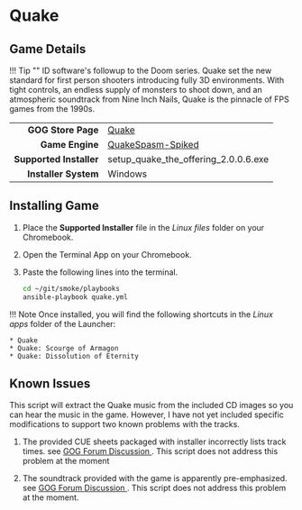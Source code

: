 # Quake

## Game Details

!!! Tip ""
    ID software's followup to the Doom series.  Quake set the new standard for first person shooters introducing fully 3D environments.  With tight controls, an endless supply of monsters to shoot down, and an atmospheric soundtrack from Nine Inch Nails, Quake is the pinnacle of FPS games from the 1990s.

|  |  |
|--:|:--|
| **GOG Store Page** | [Quake](https://www.gog.com/game/quake_the_offering) |
| **Game Engine** | [QuakeSpasm-Spiked](https://triptohell.info/moodles/qss/) |
| **Supported Installer** | setup_quake_the_offering_2.0.0.6.exe |
| **Installer System** | Windows |

## Installing Game
1. Place the **Supported Installer** file in the *Linux files* folder on your Chromebook.
1. Open the Terminal App on your Chromebook.
1. Paste the following lines into the terminal.

   ~~~bash
   cd ~/git/smoke/playbooks
   ansible-playbook quake.yml
   ~~~
!!! Note
    Once installed, you will find the following shortcuts in the *Linux apps* folder of the Launcher:
    
    * Quake
    * Quake: Scourge of Armagon
    * Quake: Dissolution of Eternity

## Known Issues

This script will extract the Quake music from the included CD images so you can hear the music in the game.  However, I have not yet included specific modifications to support two known problems with the tracks.

1. The provided CUE sheets packaged with installer incorrectly lists track times.  see [GOG Forum Discussion <i class="fas fa-external-link-alt"></i>](https://www.gog.com/forum/quake_series/quake_the_offering_incorrect_cue_sheets).  This script does not address this problem at the moment

2. The soundtrack provided with the game is apparently pre-emphasized.  see [GOG Forum Discussion <i class="fas fa-external-link-alt"></i>](https://www.gog.com/forum/quake_series/quake_the_offering_tweak_guide_video_quakespasm_extracting_audio_deemphasising).  This script does not address this problem at the moment.
